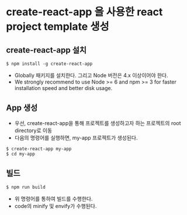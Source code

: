 # create-react-app 을 사용한 react project template 생성

## create-react-app 설치
~~~
$ npm install -g create-react-app
~~~
 - Globally 패키지를 설치한다. 그리고 Node 버전은 4.x 이상이어야 한다.
 - We strongly recommend to use Node >= 6 and npm >= 3 for faster installation speed and better disk usage.

## App 생성
 - 우선, create-react-app을 통해 프로젝트를 생성하고자 하는 프로젝트의 root directory로 이동
 - 다음의 명령어를 실행하면, my-app 프로젝트가 생성된다. 
 ~~~
 $ create-react-app my-app
 $ cd my-app
 ~~~

## 빌드
~~~
$ npm run build
~~~
- 위 명령어를 통하여 빌드를 수행한다. 
- code의 minify 및 envify가 수행된다.


